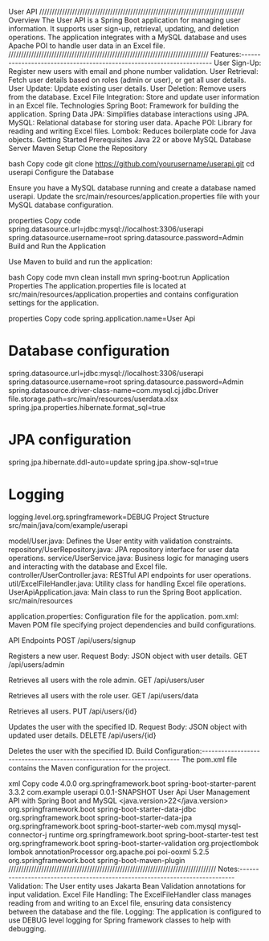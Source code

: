 User API
/////////////////////////////////////////////////////////////////////////////////
Overview
The User API is a Spring Boot application for managing user information. It supports user sign-up, retrieval, updating, and deletion operations. The application integrates with a MySQL database and uses Apache POI to handle user data in an Excel file.
///////////////////////////////////////////////////////////////////////////////
Features:---------------------------------------------------------------------
User Sign-Up: Register new users with email and phone number validation.
User Retrieval: Fetch user details based on roles (admin or user), or get all user details.
User Update: Update existing user details.
User Deletion: Remove users from the database.
Excel File Integration: Store and update user information in an Excel file.
Technologies
Spring Boot: Framework for building the application.
Spring Data JPA: Simplifies database interactions using JPA.
MySQL: Relational database for storing user data.
Apache POI: Library for reading and writing Excel files.
Lombok: Reduces boilerplate code for Java objects.
Getting Started
Prerequisites
Java 22 or above
MySQL Database Server
Maven
Setup
Clone the Repository

bash
Copy code
git clone https://github.com/yourusername/userapi.git
cd userapi
Configure the Database

Ensure you have a MySQL database running and create a database named userapi. Update the src/main/resources/application.properties file with your MySQL database configuration.

properties
Copy code
spring.datasource.url=jdbc:mysql://localhost:3306/userapi
spring.datasource.username=root
spring.datasource.password=Admin
Build and Run the Application

Use Maven to build and run the application:

bash
Copy code
mvn clean install
mvn spring-boot:run
Application Properties
The application.properties file is located at src/main/resources/application.properties and contains configuration settings for the application.

properties
Copy code
spring.application.name=User Api
# Database configuration
spring.datasource.url=jdbc:mysql://localhost:3306/userapi
spring.datasource.username=root
spring.datasource.password=Admin
spring.datasource.driver-class-name=com.mysql.cj.jdbc.Driver
file.storage.path=src/main/resources/userdata.xlsx
spring.jpa.properties.hibernate.format_sql=true

# JPA configuration
spring.jpa.hibernate.ddl-auto=update
spring.jpa.show-sql=true

# Logging
logging.level.org.springframework=DEBUG
Project Structure
src/main/java/com/example/userapi

model/User.java: Defines the User entity with validation constraints.
repository/UserRepository.java: JPA repository interface for user data operations.
service/UserService.java: Business logic for managing users and interacting with the database and Excel file.
controller/UserController.java: RESTful API endpoints for user operations.
util/ExcelFileHandler.java: Utility class for handling Excel file operations.
UserApiApplication.java: Main class to run the Spring Boot application.
src/main/resources

application.properties: Configuration file for the application.
pom.xml: Maven POM file specifying project dependencies and build configurations.

API Endpoints
POST /api/users/signup

Registers a new user.
Request Body: JSON object with user details.
GET /api/users/admin

Retrieves all users with the role admin.
GET /api/users/user

Retrieves all users with the role user.
GET /api/users/data

Retrieves all users.
PUT /api/users/{id}

Updates the user with the specified ID.
Request Body: JSON object with updated user details.
DELETE /api/users/{id}

Deletes the user with the specified ID.
Build Configuration:-----------------------------------------------------------------------
The pom.xml file contains the Maven configuration for the project.

xml
Copy code
<project xmlns="http://maven.apache.org/POM/4.0.0" xmlns:xsi="http://www.w3.org/2001/XMLSchema-instance"
         xsi:schemaLocation="http://maven.apache.org/POM/4.0.0 https://maven.apache.org/xsd/maven-4.0.0.xsd">
    <modelVersion>4.0.0</modelVersion>
    <parent>
        <groupId>org.springframework.boot</groupId>
        <artifactId>spring-boot-starter-parent</artifactId>
        <version>3.3.2</version>
    </parent>
    <groupId>com.example</groupId>
    <artifactId>userapi</artifactId>
    <version>0.0.1-SNAPSHOT</version>
    <name>User Api</name>
    <description>User Management API with Spring Boot and MySQL</description>
    <properties>
        <java.version>22</java.version>
    </properties>
    <dependencies>
        <dependency>
            <groupId>org.springframework.boot</groupId>
            <artifactId>spring-boot-starter-data-jdbc</artifactId>
        </dependency>
        <dependency>
            <groupId>org.springframework.boot</groupId>
            <artifactId>spring-boot-starter-data-jpa</artifactId>
        </dependency>
        <dependency>
            <groupId>org.springframework.boot</groupId>
            <artifactId>spring-boot-starter-web</artifactId>
        </dependency>
        <dependency>
            <groupId>com.mysql</groupId>
            <artifactId>mysql-connector-j</artifactId>
            <scope>runtime</scope>
        </dependency>
        <dependency>
            <groupId>org.springframework.boot</groupId>
            <artifactId>spring-boot-starter-test</artifactId>
            <scope>test</scope>
        </dependency>
        <dependency>
            <groupId>org.springframework.boot</groupId>
            <artifactId>spring-boot-starter-validation</artifactId>
        </dependency>
        <dependency>
            <groupId>org.projectlombok</groupId>
            <artifactId>lombok</artifactId>
            <scope>annotationProcessor</scope>
        </dependency>
        <dependency>
            <groupId>org.apache.poi</groupId>
            <artifactId>poi-ooxml</artifactId>
            <version>5.2.5</version>
        </dependency>
    </dependencies>
    <build>
        <plugins>
            <plugin>
                <groupId>org.springframework.boot</groupId>
                <artifactId>spring-boot-maven-plugin</artifactId>
            </plugin>
        </plugins>
    </build>
</project>
//////////////////////////////////////////////////////////////////////////////////
Notes:----------------------------------------------------------------------------
Validation: The User entity uses Jakarta Bean Validation annotations for input validation.
Excel File Handling: The ExcelFileHandler class manages reading from and writing to an Excel file, ensuring data consistency between the database and the file.
Logging: The application is configured to use DEBUG level logging for Spring framework classes to help with debugging.
